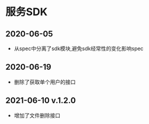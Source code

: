 # 服务SDK

## 2020-06-05

+ 从spec中分离了sdk模块,避免sdk经常性的变化影响spec

## 2020-06-19

+ 删除了获取单个用户的接口

## 2021-06-10 v.1.2.0

+ 增加了文件删除接口